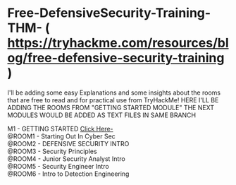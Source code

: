 # Free-DefensiveSecurity-Training-THM- ( https://tryhackme.com/resources/blog/free-defensive-security-training )

I'll be adding some easy Explanations and some insights about the rooms that are free to read and for practical use from TryHackMe!
HERE I'LL BE ADDING THE ROOMS FROM "GETTING STARTED MODULE" THE NEXT MODULES WOULD BE ADDED AS TEXT FILES IN SAME BRANCH

M1 - GETTING STARTED [Click Here-](/M1_GettingStarted.txt)                                                                                                                    
@ROOM1 - Starting Out In Cyber Sec                                                                                                                                     
@ROOM2 - DEFENSIVE SECURITY INTRO                                                                                                                                      
@ROOM3 - Security Principles                                                                                                                                           
@ROOM4 - Junior Security Analyst Intro                                                                                                                                 
@ROOM5 - Security Engineer Intro                                                                                                                                       
@ROOM6 - Intro to Detection Engineering                                                                                                                                

